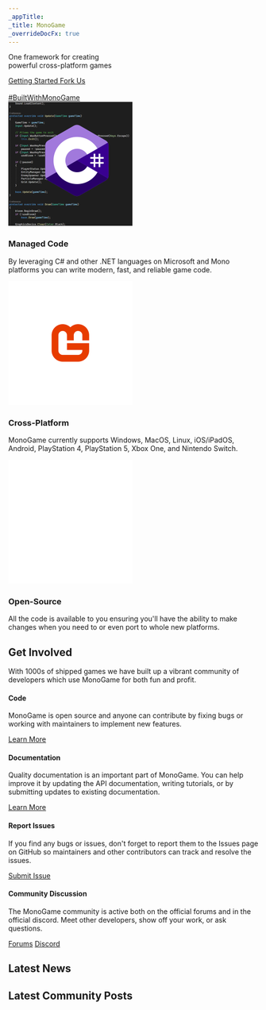 ```yaml
---
_appTitle:
_title: MonoGame
_overrideDocFx: true
---
```

<section class="hero" >
	<div id="hero-background-image" />
	<div class="hero-content">
		<p class="slogan">
			One framework for creating<br/>
			powerful cross-platform games
		<div class="hero-button-container">
			<a href="/articles/getting_started/index.md">
				Getting Started <i class="bi bi-arrow-right"></i>
			</a>
			<a href="https://github.com/mono/monogame">
				Fork Us <i class="bi bi-github"></i>
			</a>
		</div>
	</div>
	<div class="hero-credits">
		<a href=""><img id="credits-logo" src=""></a><br/>
		<a id="credits-built-with" href="https://twitter.com/search?q=BuiltWithMonoGame">#BuiltWithMonoGame</a>
	</div>
</section>

<section class="container-xxl my-5">
	<div class="row align-items-md-center g-5 py-5">
		<div class="col">
			<div class="row g-4">
				<div class="col d-flex flex-column gap-2 align-items-center">
					<img src="/images/features/managed-code.png" style="width: 250px; height: auto;" loading="lazy">
					<h3 class="fw-semibold mb-0 text-body-emphasis">Managed Code</h3>
					<p class="text-body-secondary">
						 By leveraging C# and other .NET languages on Microsoft and Mono platforms you can write modern, fast, and reliable game code.
					</p>
				</div>
				<div class="col d-flex flex-column gap-2 align-items-center">
					<img src="/images/features/cross-platform.png" style="width: 250px; height: auto;" loading="lazy">
					<h3 class="fw-semibold mb-0 text-body-emphasis">Cross-Platform</h3>
					<p class="text-body-secondary">
						 MonoGame currently supports Windows, MacOS, Linux, iOS/iPadOS, Android, PlayStation 4, PlayStation 5, Xbox One, and Nintendo Switch.
					</p>
				</div>
				<div class="col d-flex flex-column gap-2 align-items-center">
					<img src="/images/features/open-source.png" style="width: 250px; height: auto;" loading="lazy">
					<h3 class="fw-semibold mb-0 text-body-emphasis">Open-Source</h3>
					<p class="text-body-secondary">
						 All the code is available to you ensuring you'll have the ability to make changes when you need to or even port to whole new platforms.
					</p>
				</div>								
			</div>
		</div>
	</div>
</section>


<section class="container-xxl my-5">
	<h2>Get Involved</h2>
	<p class="lead">
		With 1000s of shipped games we have built up a vibrant community of developers which use MonoGame for both fun and profit.
	</p>
    <div class="row align-items-md-center g-5 py-5">
      <div class="col">
        <div class="row g-4">
          <div class="col d-flex flex-column gap-2">
            <h4 class="fw-semibold mb-0 text-body-emphasis">Code</h4>
            <p class="text-body-secondary">
				MonoGame is open source and anyone can contribute by fixing bugs or working with maintainers to implement new features.
			</p>
			<a class="btn btn-lg btn-monogame w-100 mt-auto" type="button" href="https://github.com/MonoGame/MonoGame/blob/develop/CONTRIBUTING.md">
				Learn More
			</a>
          </div>
          <div class="col d-flex flex-column gap-2">
            <h4 class="fw-semibold mb-0 text-body-emphasis">Documentation</h4>
            <p class="text-body-secondary">
				Quality documentation is an important part of MonoGame. You can help improve it by updating the API documentation, writing tutorials, or by submitting updates to existing documentation.
			</p>
			<a class="btn btn-lg btn-monogame w-100 mt-auto" type="button" href="https://github.com/MonoGame/MonoGame/blob/develop/CONTRIBUTING.md">
				Learn More
			</a>
          </div>
          <div class="col d-flex flex-column gap-2">
            <h4 class="fw-semibold mb-0 text-body-emphasis">Report Issues</h4>
            <p class="text-body-secondary">
				If you find any bugs or issues, don't forget to report them to the Issues page on GitHub so maintainers and other contributors can track and resolve the issues. 
			</p>
			<a class="btn btn-lg btn-monogame w-100 mt-auto" type="button" href="https://github.com/MonoGame/MonoGame/issues/new/choose">
				Submit Issue
			</a>
          </div>
          <div class="col d-flex flex-column gap-2">
            <h4 class="fw-semibold mb-0 text-body-emphasis">Community Discussion</h4>
            <p class="text-body-secondary">
				The MonoGame community is active both on the official forums and in the official discord.  Meet other developers, show off your work, or ask questions.
			</p>
			<a class="btn btn-lg btn-monogame w-100 mt-auto" type="button" href="https://community.monogame.net/">Forums</a>
			<a class="btn btn-lg btn-monogame w-100 mt-auto" type="button" href="https://discord.gg/monogame">Discord</a>
          </div>
        </div>
      </div>
    </div>
</section>

<section class="container-xxl">
	<div class="row" id="latest-news">
		<h2 class="mb-5">Latest News</h2>
	</div>
</section>

<section class="container-xxl">
	<div class="row" id="latest-community">
		<h2 class="mb-5">Latest Community Posts</h2>
	</div>
</section>

<script type="text/javascript" src="/scripts/latest-posts.js"></script>
<script type="text/javascript" src="/scripts/game-banners.js"></script>

